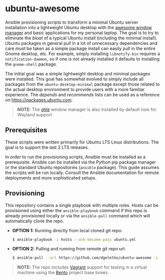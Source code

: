 # ubuntu-awesome

Ansible provisioning scripts to transform a minimal Ubuntu server installation into a lightweight Ubuntu desktop
with the [awesome window manager](https://awesomewm.org) and basic applications for my personal laptop. The goal
is to try to eliminate the _bloat_ of a typical Ubuntu install (including the minimal install). Ubuntu packages
in general pull in a lot of unnecessary dependencies and care must be taken as a simple package install can easily
pull in the entire Gnome desktop, etc. For example, simply installing `libnotify-bin` requires a `notification-daemon`,
so if one is not already installed it defaults to installing the `gnome-shell` package.

The initial goal was a simple lightweight desktop and minimal packages were installed. This goal has somewhat
evolved to simply include all packages from the `ubuntu-desktop-minimal` package except those related to the
actual desktop environment to provide users with a more familiar experience. The _depends_ and _recommends_ 
lists can be used as a reference on <https://packages.ubuntu.com>.

> **NOTE:** The [qtile](https://qtile.org) window manager is also installed by default now for Wayland support

## Prerequisites

These scripts were written primarily for Ubuntu LTS Linux distributions. The goal is to support the last 2 LTS
releases.

In order to run the provisioning scripts, Ansible must be installed as a prerequisite. Ansible can be installed
via the Python pip package manager or the standard Ubuntu repositories (`ansible` package). This guide assumes
the scripts will be run locally. Consult the Ansible documentation for remote deployments and more sophisticated
setups.

## Provisioning

This repository contains a single playbook with multiple roles. Hosts can be provisioned using either the
`ansible-playbook` command if this repo is already provisioned locally or via the `ansible-pull` command
which will automatically clone the repo.

- **OPTION 1:** Running directly from local cloned git repo:

  ```bash
  $ ansible-playbook -i hosts --ask-become-pass ubuntu.yml
  ```

- **OPTION 2:** Pulling and running from remote git repo url:

  ```bash
  $ ansible-pull --url https://github.com/dgeletko/ubuntu-awesome -i hosts --ask-become-pass ubuntu.yml
  ```

> **NOTE:** The repo includes [Vagrant](https://www.vagrantup.com) support for testing in a virtual machine
> using the [Bento](https://app.vagrantup.com/bento) project base boxes.

